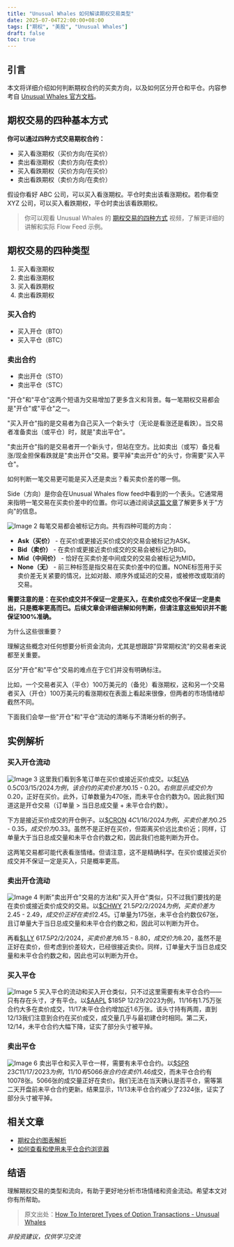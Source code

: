 ```yaml
---
title: "Unusual Whales 如何解读期权交易类型"
date: 2025-07-04T22:00:00+08:00
tags: ["期权", "美股", "Unusual Whales"]
draft: false
toc: true
---
```


## 引言

本文将详细介绍如何判断期权合约的买卖方向，以及如何区分开仓和平仓。内容参考自 [Unusual Whales 官方文档](https://unusualwhales.com/information/how-to-interpret-types-of-option-transactions)。

## 期权交易的四种基本方式

**你可以通过四种方式交易期权合约：**

- 买入看涨期权（买价方向/在买价）
- 卖出看涨期权（卖价方向/在卖价）
- 买入看跌期权（买价方向/在买价）
- 卖出看跌期权（卖价方向/在卖价）

假设你看好 ABC 公司，可以买入看涨期权。平仓时卖出该看涨期权。若你看空 XYZ 公司，可以买入看跌期权，平仓时卖出该看跌期权。

> 你可以观看 Unusual Whales 的 [期权交易的四种方式](https://www.youtube.com/watch?v=9g74rfdEILA) 视频，了解更详细的讲解和实际 Flow Feed 示例。

<!--more-->

## 期权交易的四种类型

1. 买入看涨期权
2. 卖出看涨期权
3. 买入看跌期权
4. 卖出看跌期权

### 买入合约

- 买入开仓（BTO）
- 买入平仓（BTC）

### 卖出合约

- 卖出开仓（STO）
- 卖出平仓（STC）

"开仓"和"平仓"这两个短语为交易增加了更多含义和背景。每一笔期权交易都会是"开仓"或"平仓"之一。

"买入开仓"指的是交易者为自己买入一个新头寸（无论是看涨还是看跌）。当交易者准备卖出（或平仓）时，就是"卖出平仓"。

"卖出开仓"指的是交易者开一个新头寸，但站在空方。比如卖出（或写）备兑看涨/现金担保看跌就是"卖出开仓"交易。要平掉"卖出开仓"的头寸，你需要"买入平仓"。

如何判断一笔交易更可能是买入还是卖出？看买卖价差的哪一侧。

Side（方向）是你会在Unusual Whales flow feed中看到的一个表头。它通常用来指明一笔交易在买卖价差中的位置。你可以通过阅读[这篇文章](https://unusualwhales.com/information/how-is-the-side-of-the-trade-determined-in-the-flow)了解更多关于"方向"的信息。

![Image 2](https://lh7-rt.googleusercontent.com/docsz/AD_4nXc4uI0Zuxxa-pJ1k13Bp95elu0vKunfRj9idGOVEKskNQ8ySTaAYuqJDswq8Ye2S1kDUZsJHdbAmXOwy6LW-TYkluyGArcO1JQh8x71SgtdJI0nFXlQxWpcltwqGmEwNNBmwXEhAGLCamz7gQ0C_X04aUbE?key=WKASwVLK7h_TndCyb3ltig)
每笔交易都会被标记方向。共有四种可能的方向：

*   **Ask（买价）** - 在买价或更接近买价成交的交易会被标记为ASK。
*   **Bid（卖价）** - 在卖价或更接近卖价成交的交易会被标记为BID。
*   **Mid（中间价）** - 恰好在买卖价差中间成交的交易会被标记为MID。
*   **None（无）** - 前三种标签是指交易在买卖价差中的位置。NONE标签用于买卖价差无关紧要的情况，比如对敲、顺序外或延迟的交易，或被修改或取消的交易。

**需要注意的是：在买价成交并不保证一定是买入，在卖价成交也不保证一定是卖出，只是概率更高而已。后续文章会详细讲解如何判断，但请注意这些知识并不能保证100%准确。**

为什么这些很重要？

理解这些概念对任何想要分析资金流向，尤其是想跟踪"异常期权流"的交易者来说都至关重要。

区分"开仓"和"平仓"交易的难点在于它们并没有明确标注。

比如，一个交易者买入（平仓）100万美元的（备兑）看涨期权，这和另一个交易者买入（开仓）100万美元的看涨期权在表面上看起来很像，但两者的市场情绪却截然不同。

下面我们会举一些"开仓"和"平仓"流动的清晰与不清晰分析的例子。

## 实例解析

### 买入开仓流动

![Image 3](https://lh7-rt.googleusercontent.com/docsz/AD_4nXed67MamR4K9dSnivk2x0h53pa3micvZKSCp0GduF83DNX24RVTMYLI0FEiyQFAm9GU93RzIL59h9JJjftaG51XyroII_SDEZk3vHOYpcIDuYDHOBnAjW0EPvZCfmcHge8s4IbuIsYnVdA7Fe7u3FBE8Tbc?key=WKASwVLK7h_TndCyb3ltig)
这里我们看到多笔订单在买价或接近买价成交。以[$EVA](https://unusualwhales.com/stock/EVA/overview?) $0.5C 03/15/2024为例，该合约的买卖价差为$0.15 - $0.20。右侧显示成交价为$0.20，正好在买价。此外，订单数量为470张，而未平仓合约数为0。因此我们知道这是开仓交易（订单量 > 当日总成交量 + 未平仓合约数）。

下方是接近买价成交的开仓例子。以[$CRON](https://unusualwhales.com/stock/CRON/overview?) $4C 1/16/2024为例，买卖价差为$0.25 - $0.35，成交价为$0.33。虽然不是正好在买价，但距离买价远比卖价近；同样，订单量大于当日总成交量和未平仓合约数之和，因此我们也能判断为开仓。

这两笔交易都可能代表看涨情绪。但请注意，这不是精确科学。在买价或接近买价成交并不保证一定是买入，只是概率更高。

### 卖出开仓流动

![Image 4](https://lh7-rt.googleusercontent.com/docsz/AD_4nXfpRr5lhDZNvm9OrrvcUCbbzvh14E7xUHHeCM4RIFVCubf33s7Pqe1W_1OAygrZ2np5bwiI4fpgkerE7xH9WRtSqTzSg26GpR83o39rS-pqJTOPiJf4BCgP92maRIlda1itEU4AAc4Bvv4Qrmksl4qm8dJF?key=WKASwVLK7h_TndCyb3ltig)
判断"卖出开仓"交易的方法和"买入开仓"类似，只不过我们要找的是在卖价或接近卖价成交的交易。以[$CHWY](https://unusualwhales.com/stock/CHWY/overview?) $21.5P 2/2/2024为例，买卖价差为$2.45 - $2.49，成交价正好在卖价$2.45。订单量为175张，未平仓合约数仅67张，且订单量大于当日总成交量和未平仓合约数之和，因此可以判断为开仓。

再看[$LLY](https://unusualwhales.com/stock/LLY/overview?) $617.5P 2/2/2024，买卖价差为$8.15 - $8.80，成交价为$8.20，虽然不是正好在卖价，但考虑到价差较大，已经很接近卖价。同样，订单量大于当日总成交量和未平仓合约数之和，因此也可以判断为开仓。

### 买入平仓

![Image 5](https://lh7-rt.googleusercontent.com/docsz/AD_4nXdGEVIaUA9yk3ZBtWobSM8lMhvdokNzTfbf_nzkB3BBjldTgMu7xun4vy4rXFA0Y6AqvgG1F3BFy6uBL8z09e8gwZNXMWPIK_fqEDJUw4hzEThx533RfocUUNNgmRPKbpEpNFKKJFBy2YOKotN_n5ZaDEE?key=WKASwVLK7h_TndCyb3ltig)
买入平仓的流动和买入开仓类似，只不过这里需要有未平仓合约——只有存在头寸，才有平仓。以[$AAPL](https://unusualwhales.com/stock/AAPL/overview?) $185P 12/29/2023为例，11/16有1.75万张合约大多在卖价成交，11/17未平仓合约增加近1.6万张。该头寸持有两周，直到12/13我们注意到合约在买价成交，成交量几乎与最初建仓时相同。第二天，12/14，未平仓合约大幅下降，证实了部分头寸被平掉。

### 卖出平仓

![Image 6](https://lh7-rt.googleusercontent.com/docsz/AD_4nXeOkGPqgnnTnixE88TS5WhKRxFPUvCdcpj3JbM5nrwxnOm1tAVT8f1E8Q_mlSuKGeEl53RV7ujF7eymV-9qiZpgG6vEf4No-G6lO35qdazEP_AWbGICUrWd40MAHrikYhVHVOTruPE72WiABd5cOHWaok4?key=WKASwVLK7h_TndCyb3ltig)
卖出平仓和买入平仓一样，需要有未平仓合约。以[$SPR](https://unusualwhales.com/stock/SPR/overview?) $23C 11/17/2023为例，11/10有5066张合约在卖价$1.46成交，而未平仓合约有10078张。5066张的成交量正好在卖价。我们无法在当天确认是否平仓，需等第二天开盘前未平仓合约更新。结果显示，11/13未平仓合约减少了2324张，证实了部分头寸被平掉。


## 相关文章

- [期权合约图表解析](https://unusualwhales.com/information/breaking-down-an-option-contract-chart)
- [如何查看和使用未平仓合约浏览器](https://unusualwhales.com/information/how-to-check-and-use-the-open-interest-explorer)


## 结语

理解期权交易的类型和流向，有助于更好地分析市场情绪和资金流动。希望本文对你有所帮助。

> 原文出处：[How To Interpret Types of Option Transactions - Unusual Whales](https://unusualwhales.com/information/how-to-interpret-types-of-option-transactions)


*非投资建议，仅供学习交流*
